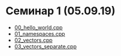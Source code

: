 # Семинар 1 (05.09.19)

+ [00_hello_world.cpp](https://github.com/agerasev/pycpp2019/blob/master/seminar01/00_hello_world.cpp)
+ [01_namespaces.cpp](https://github.com/agerasev/pycpp2019/blob/master/seminar01/01_namespaces.cpp)
+ [02_vectors.cpp](https://github.com/agerasev/pycpp2019/blob/master/seminar01/02_vectors.cpp)
+ [03_vectors_separate.cpp](https://github.com/agerasev/pycpp2019/blob/master/seminar01/03_vectors_separate.cpp)
